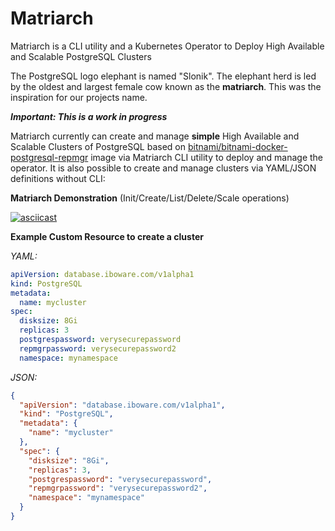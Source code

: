 # Matriarch
Matriarch is a CLI utility and a Kubernetes Operator to Deploy High Available and Scalable PostgreSQL Clusters

The PostgreSQL logo elephant is named "Slonik". The elephant herd is led by the oldest and largest female cow known as the **matriarch**. This was the inspiration for our projects name.

***Important: This is a work in progress***

Matriarch currently can create and manage **simple** High Available and Scalable Clusters of PostgreSQL based on [bitnami/bitnami-docker-postgresql-repmgr](http://github.com//bitnami/bitnami-docker-postgresql-repmgr) image via Matriarch CLI utility to deploy and manage the operator. It is also possible to create and manage clusters via YAML/JSON definitions without CLI:

**Matriarch Demonstration** (Init/Create/List/Delete/Scale operations)

[![asciicast](https://asciinema.org/a/351880.svg)](https://asciinema.org/a/351880)

**Example Custom Resource to create a cluster**

*YAML:*
```yaml
apiVersion: database.iboware.com/v1alpha1
kind: PostgreSQL
metadata:
  name: mycluster
spec:
  disksize: 8Gi
  replicas: 3
  postgrespassword: verysecurepassword
  repmgrpassword: verysecurepassword2
  namespace: mynamespace
```
*JSON:*
```json
{
  "apiVersion": "database.iboware.com/v1alpha1",
  "kind": "PostgreSQL",
  "metadata": {
    "name": "mycluster"
  },
  "spec": {
    "disksize": "8Gi",
    "replicas": 3,
    "postgrespassword": "verysecurepassword",
    "repmgrpassword": "verysecurepassword2",
    "namespace": "mynamespace"
  }
}
```
